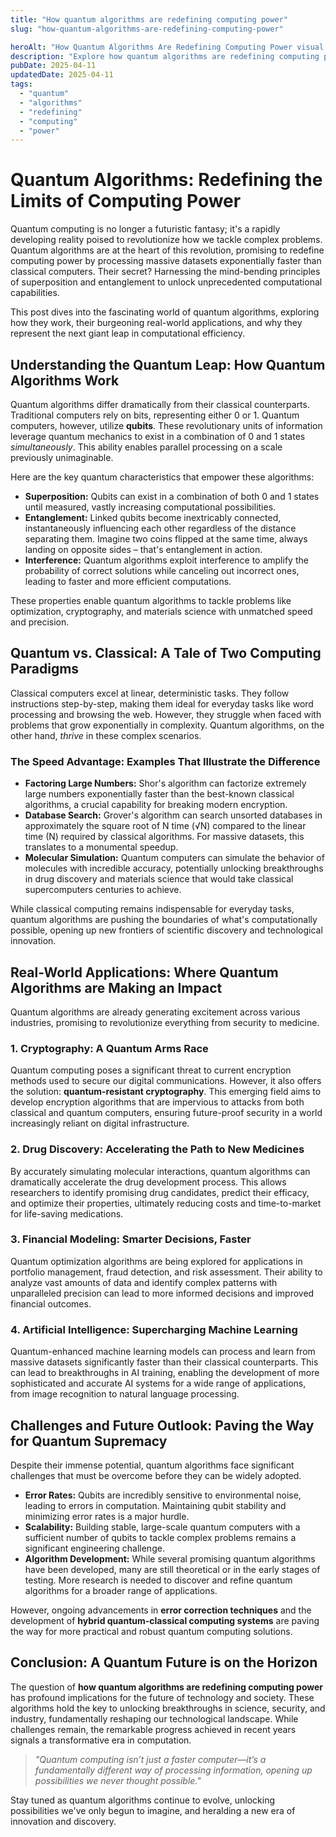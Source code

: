 ```yaml
---
title: "How quantum algorithms are redefining computing power"
slug: "how-quantum-algorithms-are-redefining-computing-power"

heroAlt: "How Quantum Algorithms Are Redefining Computing Power visual cover image"
description: "Explore how quantum algorithms are redefining computing power in this detailed guide, offering insights, strategies, and practical tips to enhance your understanding and application of the topic."
pubDate: 2025-04-11
updatedDate: 2025-04-11
tags:
  - "quantum"
  - "algorithms"
  - "redefining"
  - "computing"
  - "power"
---
```


# Quantum Algorithms: Redefining the Limits of Computing Power

Quantum computing is no longer a futuristic fantasy; it's a rapidly developing reality poised to revolutionize how we tackle complex problems. Quantum algorithms are at the heart of this revolution, promising to redefine computing power by processing massive datasets exponentially faster than classical computers. Their secret? Harnessing the mind-bending principles of superposition and entanglement to unlock unprecedented computational capabilities.

This post dives into the fascinating world of quantum algorithms, exploring how they work, their burgeoning real-world applications, and why they represent the next giant leap in computational efficiency.

## Understanding the Quantum Leap: How Quantum Algorithms Work

Quantum algorithms differ dramatically from their classical counterparts. Traditional computers rely on bits, representing either 0 or 1. Quantum computers, however, utilize **qubits**. These revolutionary units of information leverage quantum mechanics to exist in a combination of 0 and 1 states _simultaneously_. This ability enables parallel processing on a scale previously unimaginable.

Here are the key quantum characteristics that empower these algorithms:

- **Superposition:** Qubits can exist in a combination of both 0 and 1 states until measured, vastly increasing computational possibilities.
- **Entanglement:** Linked qubits become inextricably connected, instantaneously influencing each other regardless of the distance separating them. Imagine two coins flipped at the same time, always landing on opposite sides – that's entanglement in action.
- **Interference:** Quantum algorithms exploit interference to amplify the probability of correct solutions while canceling out incorrect ones, leading to faster and more efficient computations.

These properties enable quantum algorithms to tackle problems like optimization, cryptography, and materials science with unmatched speed and precision.

## Quantum vs. Classical: A Tale of Two Computing Paradigms

Classical computers excel at linear, deterministic tasks. They follow instructions step-by-step, making them ideal for everyday tasks like word processing and browsing the web. However, they struggle when faced with problems that grow exponentially in complexity. Quantum algorithms, on the other hand, _thrive_ in these complex scenarios.

### The Speed Advantage: Examples That Illustrate the Difference

- **Factoring Large Numbers:** Shor's algorithm can factorize extremely large numbers exponentially faster than the best-known classical algorithms, a crucial capability for breaking modern encryption.
- **Database Search:** Grover's algorithm can search unsorted databases in approximately the square root of N time (√N) compared to the linear time (N) required by classical algorithms. For massive datasets, this translates to a monumental speedup.
- **Molecular Simulation:** Quantum computers can simulate the behavior of molecules with incredible accuracy, potentially unlocking breakthroughs in drug discovery and materials science that would take classical supercomputers centuries to achieve.

While classical computing remains indispensable for everyday tasks, quantum algorithms are pushing the boundaries of what's computationally possible, opening up new frontiers of scientific discovery and technological innovation.

## Real-World Applications: Where Quantum Algorithms are Making an Impact

Quantum algorithms are already generating excitement across various industries, promising to revolutionize everything from security to medicine.

### 1. Cryptography: A Quantum Arms Race

Quantum computing poses a significant threat to current encryption methods used to secure our digital communications. However, it also offers the solution: **quantum-resistant cryptography**. This emerging field aims to develop encryption algorithms that are impervious to attacks from both classical and quantum computers, ensuring future-proof security in a world increasingly reliant on digital infrastructure.

### 2. Drug Discovery: Accelerating the Path to New Medicines

By accurately simulating molecular interactions, quantum algorithms can dramatically accelerate the drug development process. This allows researchers to identify promising drug candidates, predict their efficacy, and optimize their properties, ultimately reducing costs and time-to-market for life-saving medications.

### 3. Financial Modeling: Smarter Decisions, Faster

Quantum optimization algorithms are being explored for applications in portfolio management, fraud detection, and risk assessment. Their ability to analyze vast amounts of data and identify complex patterns with unparalleled precision can lead to more informed decisions and improved financial outcomes.

### 4. Artificial Intelligence: Supercharging Machine Learning

Quantum-enhanced machine learning models can process and learn from massive datasets significantly faster than their classical counterparts. This can lead to breakthroughs in AI training, enabling the development of more sophisticated and accurate AI systems for a wide range of applications, from image recognition to natural language processing.

## Challenges and Future Outlook: Paving the Way for Quantum Supremacy

Despite their immense potential, quantum algorithms face significant challenges that must be overcome before they can be widely adopted.

- **Error Rates:** Qubits are incredibly sensitive to environmental noise, leading to errors in computation. Maintaining qubit stability and minimizing error rates is a major hurdle.
- **Scalability:** Building stable, large-scale quantum computers with a sufficient number of qubits to tackle complex problems remains a significant engineering challenge.
- **Algorithm Development:** While several promising quantum algorithms have been developed, many are still theoretical or in the early stages of testing. More research is needed to discover and refine quantum algorithms for a broader range of applications.

However, ongoing advancements in **error correction techniques** and the development of **hybrid quantum-classical computing systems** are paving the way for more practical and robust quantum computing solutions.

## Conclusion: A Quantum Future is on the Horizon

The question of **how quantum algorithms are redefining computing power** has profound implications for the future of technology and society. These algorithms hold the key to unlocking breakthroughs in science, security, and industry, fundamentally reshaping our technological landscape. While challenges remain, the remarkable progress achieved in recent years signals a transformative era in computation.

> _"Quantum computing isn’t just a faster computer—it’s a fundamentally different way of processing information, opening up possibilities we never thought possible."_

Stay tuned as quantum algorithms continue to evolve, unlocking possibilities we've only begun to imagine, and heralding a new era of innovation and discovery.
